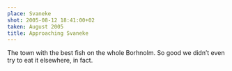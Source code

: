 ```yaml
---
place: Svaneke
shot: 2005-08-12 18:41:00+02
taken: August 2005
title: Approaching Svaneke
---
```


The town with the best fish on the whole Borhnolm. So good we didn’t even try to eat it elsewhere, in fact.
